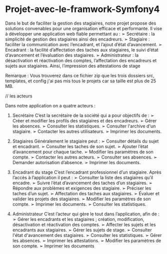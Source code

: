 # Projet-avec-le-framwork-Symfony4
Dans le but de faciliter la gestion des stagiaires, notre projet propose des solutions convenables pour une organisation efficace et performante. Il vise à développer une application web fiable permettant au : 
➢ Secrétaire : la simplicité de gestion des stagiaires ainsi des encadreurs. 
➢ Stagiaire : faciliter la communication avec l’encadrant, et l’ajout d’état d’avancement. 
➢ Encadrant : la facilité d’affectation des taches aux stagiaires, le suivi d’état d’avancement et l’évaluation des stagiaires. 
➢ Administrateur : la désactivation et réactivation des comptes, l’affectation des encadreurs et sujets aux stagiaires. Ainsi, l’impression des attestations de stage

Remarque :
Vous trouverez dans ce fichier zip que les trois dossiers src, templates, et config j'ai pas mis tous le projets car sa taille
est plus de 25 MB.

// les acteurs

Dans notre application on a quatre acteurs :
1) Secrétaire
C’est la secrétaire de la société qui a pour objectifs de :
➢ Créer et modifier les profils des stagiaires et des encadreurs.
➢ Gérer les absences.
➢ Consulter les statistiques.
➢ Consulter l'archive d'un stagiaire.
➢ Contacter les autres utilisateurs.
➢ Imprimer les documents.

2) Stagiaires
Généralement le stagiaire peut :
➢ Consulter détails du sujet et encadrant.
➢ Consulter les taches de son sujet.
➢ Ajouter l’état d’avancement pour chaque tache.
➢ Modifier les paramètres de son compte.
➢ Contacter les autres acteurs.
➢ Consulter ses absences.
➢ Demander autorisation d’absence.
➢ Imprimer les documents.

3) Encadrant du stage
C’est l’encadrant professionnel d’un stagiaire. Après l’accès à l’application il peut :
➢ Consulter la liste des stagiaires qu’il encadre.
➢ Suivre l’état d’avancement des taches d’un stagiaires.
➢ Répondre aux problèmes et exigences des stagiaire.
➢ Préciser les taches d’un sujet.
➢ Affectation des taches aux stagiaires.
➢ Évaluer et valider les projets des stagiaires.
➢ Modifier les paramètres de son compte.
➢ Imprimer les documents.
➢ Consulter les statistiques.

4) Administrateur
C’est l’acteur qui gère le tout dans l’application, afin de :
➢ Gérer les encadrants et les stagiaires ; création, modification, désactivation et
réactivation des comptes.
➢ Affecter les sujets et les encadrants aux stagiaires.
➢ Gérer les sujets de stage.
➢ Consulter l'état d'avancement des stagiaires.
➢ Consulter les statistiques.
➢ Gérer les absences.
➢ Imprimer les attestations.
➢ Modifier les paramètres de son compte.
➢ Imprimer les documents

